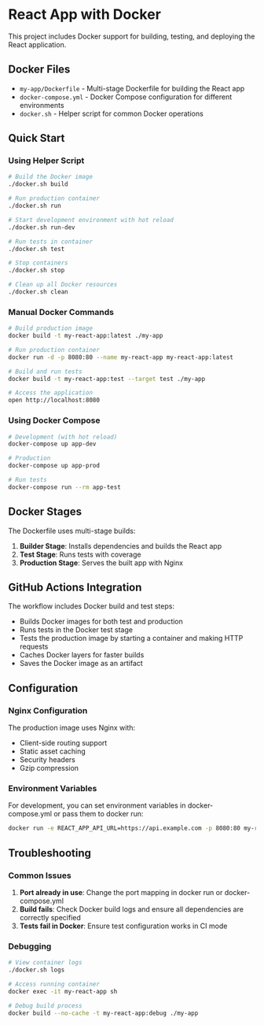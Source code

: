 # React App with Docker

This project includes Docker support for building, testing, and deploying the React application.

## Docker Files

- `my-app/Dockerfile` - Multi-stage Dockerfile for building the React app
- `docker-compose.yml` - Docker Compose configuration for different environments
- `docker.sh` - Helper script for common Docker operations

## Quick Start

### Using Helper Script

```bash
# Build the Docker image
./docker.sh build

# Run production container
./docker.sh run

# Start development environment with hot reload
./docker.sh run-dev

# Run tests in container
./docker.sh test

# Stop containers
./docker.sh stop

# Clean up all Docker resources
./docker.sh clean
```

### Manual Docker Commands

```bash
# Build production image
docker build -t my-react-app:latest ./my-app

# Run production container
docker run -d -p 8080:80 --name my-react-app my-react-app:latest

# Build and run tests
docker build -t my-react-app:test --target test ./my-app

# Access the application
open http://localhost:8080
```

### Using Docker Compose

```bash
# Development (with hot reload)
docker-compose up app-dev

# Production
docker-compose up app-prod

# Run tests
docker-compose run --rm app-test
```

## Docker Stages

The Dockerfile uses multi-stage builds:

1. **Builder Stage**: Installs dependencies and builds the React app
2. **Test Stage**: Runs tests with coverage
3. **Production Stage**: Serves the built app with Nginx

## GitHub Actions Integration

The workflow includes Docker build and test steps:

- Builds Docker images for both test and production
- Runs tests in the Docker test stage
- Tests the production image by starting a container and making HTTP requests
- Caches Docker layers for faster builds
- Saves the Docker image as an artifact

## Configuration

### Nginx Configuration

The production image uses Nginx with:
- Client-side routing support
- Static asset caching
- Security headers
- Gzip compression

### Environment Variables

For development, you can set environment variables in docker-compose.yml or pass them to docker run:

```bash
docker run -e REACT_APP_API_URL=https://api.example.com -p 8080:80 my-react-app:latest
```

## Troubleshooting

### Common Issues

1. **Port already in use**: Change the port mapping in docker run or docker-compose.yml
2. **Build fails**: Check Docker build logs and ensure all dependencies are correctly specified
3. **Tests fail in Docker**: Ensure test configuration works in CI mode

### Debugging

```bash
# View container logs
./docker.sh logs

# Access running container
docker exec -it my-react-app sh

# Debug build process
docker build --no-cache -t my-react-app:debug ./my-app
```